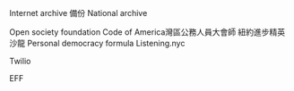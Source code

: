 
Internet archive 備份 
National archive

Open society foundation
Code of America灣區公務人員大會師
紐約進步精英沙龍
Personal democracy formula
Listening.nyc

Twilio

EFF

